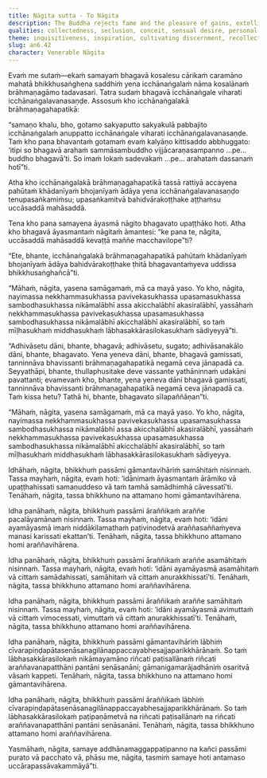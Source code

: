 ```yaml
---
title: Nāgita sutta - To Nāgita
description: The Buddha rejects fame and the pleasure of gains, extolling seclusion and awakening. He disapproves of living near villages—even when collected—as it invites disturbance and attachment to acquisitions, honor, and praise. He approves forest dwelling—even if dozing or distracted—for it leads to unification, collectedness, and freeing an unliberated mind.
qualities: collectedness, seclusion, conceit, sensual desire, personal existence
theme: inquisitiveness, inspiration, cultivating discernment, recollection of the Buddha
slug: an6.42
character: Venerable Nāgita
---
```


Evaṁ me sutaṁ—ekaṁ samayaṁ bhagavā kosalesu cārikaṁ caramāno mahatā bhikkhusaṅghena saddhiṁ yena icchānaṅgalaṁ nāma kosalānaṁ brāhmaṇagāmo tadavasari. Tatra sudaṁ bhagavā icchānaṅgale viharati icchānaṅgalavanasaṇḍe. Assosuṁ kho icchānaṅgalakā brāhmaṇagahapatikā:

“samaṇo khalu, bho, gotamo sakyaputto sakyakulā pabbajito icchānaṅgalaṁ anuppatto icchānaṅgale viharati icchānaṅgalavanasaṇḍe. Taṁ kho pana bhavantaṁ gotamaṁ evaṁ kalyāṇo kittisaddo abbhuggato: ‘itipi so bhagavā arahaṁ sammāsambuddho vijjācaraṇasampanno …pe… buddho bhagavā’ti. So imaṁ lokaṁ sadevakaṁ …pe… arahataṁ dassanaṁ hotī”ti.

Atha kho icchānaṅgalakā brāhmaṇagahapatikā tassā rattiyā accayena pahūtaṁ khādanīyaṁ bhojanīyaṁ ādāya yena icchānaṅgalavanasaṇḍo tenupasaṅkamiṁsu; upasaṅkamitvā bahidvārakoṭṭhake aṭṭhaṁsu uccāsaddā mahāsaddā.

Tena kho pana samayena āyasmā nāgito bhagavato upaṭṭhāko hoti. Atha kho bhagavā āyasmantaṁ nāgitaṁ āmantesi: “ke pana te, nāgita, uccāsaddā mahāsaddā kevaṭṭā maññe macchavilope”ti?

“Ete, bhante, icchānaṅgalakā brāhmaṇagahapatikā pahūtaṁ khādanīyaṁ bhojanīyaṁ ādāya bahidvārakoṭṭhake ṭhitā bhagavantaṁyeva uddissa bhikkhusaṅghañcā”ti.

“Māhaṁ, nāgita, yasena samāgamaṁ, mā ca mayā yaso. Yo kho, nāgita, nayimassa nekkhammasukhassa pavivekasukhassa upasamasukhassa sambodhasukhassa nikāmalābhī assa akicchalābhī akasiralābhī, yassāhaṁ nekkhammasukhassa pavivekasukhassa upasamasukhassa sambodhasukhassa nikāmalābhī akicchalābhī akasiralābhī, so taṁ mīḷhasukhaṁ middhasukhaṁ lābhasakkārasilokasukhaṁ sādiyeyyā”ti.

“Adhivāsetu dāni, bhante, bhagavā; adhivāsetu, sugato; adhivāsanakālo dāni, bhante, bhagavato. Yena yeneva dāni, bhante, bhagavā gamissati, tanninnāva bhavissanti brāhmaṇagahapatikā negamā ceva jānapadā ca. Seyyathāpi, bhante, thullaphusitake deve vassante yathāninnaṁ udakāni pavattanti; evamevaṁ kho, bhante, yena yeneva dāni bhagavā gamissati, tanninnāva bhavissanti brāhmaṇagahapatikā negamā ceva jānapadā ca. Taṁ kissa hetu? Tathā hi, bhante, bhagavato sīlapaññāṇan”ti.

“Māhaṁ, nāgita, yasena samāgamaṁ, mā ca mayā yaso. Yo kho, nāgita, nayimassa nekkhammasukhassa pavivekasukhassa upasamasukhassa sambodhasukhassa nikāmalābhī assa akicchalābhī akasiralābhī, yassāhaṁ nekkhammasukhassa pavivekasukhassa upasamasukhassa sambodhasukhassa nikāmalābhī akicchalābhī akasiralābhī, so taṁ mīḷhasukhaṁ middhasukhaṁ lābhasakkārasilokasukhaṁ sādiyeyya.

Idhāhaṁ, nāgita, bhikkhuṁ passāmi gāmantavihāriṁ samāhitaṁ nisinnaṁ. Tassa mayhaṁ, nāgita, evaṁ hoti: ‘idānimaṁ āyasmantaṁ ārāmiko vā upaṭṭhahissati samaṇuddeso vā taṁ tamhā samādhimhā cāvessatī’ti. Tenāhaṁ, nāgita, tassa bhikkhuno na attamano homi gāmantavihārena.

Idha panāhaṁ, nāgita, bhikkhuṁ passāmi āraññikaṁ araññe pacalāyamānaṁ nisinnaṁ. Tassa mayhaṁ, nāgita, evaṁ hoti: ‘idāni ayamāyasmā imaṁ niddākilamathaṁ paṭivinodetvā araññasaññaṁyeva manasi karissati ekattan’ti. Tenāhaṁ, nāgita, tassa bhikkhuno attamano homi araññavihārena.

Idha panāhaṁ, nāgita, bhikkhuṁ passāmi āraññikaṁ araññe asamāhitaṁ nisinnaṁ. Tassa mayhaṁ, nāgita, evaṁ hoti: ‘idāni ayamāyasmā asamāhitaṁ vā cittaṁ samādahissati, samāhitaṁ vā cittaṁ anurakkhissatī’ti. Tenāhaṁ, nāgita, tassa bhikkhuno attamano homi araññavihārena.

Idha panāhaṁ, nāgita, bhikkhuṁ passāmi āraññikaṁ araññe samāhitaṁ nisinnaṁ. Tassa mayhaṁ, nāgita, evaṁ hoti: ‘idāni ayamāyasmā avimuttaṁ vā cittaṁ vimocessati, vimuttaṁ vā cittaṁ anurakkhissatī’ti. Tenāhaṁ, nāgita, tassa bhikkhuno attamano homi araññavihārena.

Idha panāhaṁ, nāgita, bhikkhuṁ passāmi gāmantavihāriṁ lābhiṁ cīvarapiṇḍapātasenāsanagilānappaccayabhesajjaparikkhārānaṁ. So taṁ lābhasakkārasilokaṁ nikāmayamāno riñcati paṭisallānaṁ riñcati araññavanapatthāni pantāni senāsanāni; gāmanigamarājadhāniṁ osaritvā vāsaṁ kappeti. Tenāhaṁ, nāgita, tassa bhikkhuno na attamano homi gāmantavihārena.

Idha panāhaṁ, nāgita, bhikkhuṁ passāmi āraññikaṁ lābhiṁ cīvarapiṇḍapātasenāsanagilānappaccayabhesajjaparikkhārānaṁ. So taṁ lābhasakkārasilokaṁ paṭipaṇāmetvā na riñcati paṭisallānaṁ na riñcati araññavanapatthāni pantāni senāsanāni. Tenāhaṁ, nāgita, tassa bhikkhuno attamano homi araññavihārena.

Yasmāhaṁ, nāgita, samaye addhānamaggappaṭipanno na kañci passāmi purato vā pacchato vā, phāsu me, nāgita, tasmiṁ samaye hoti antamaso uccārapassāvakammāyā”ti.

